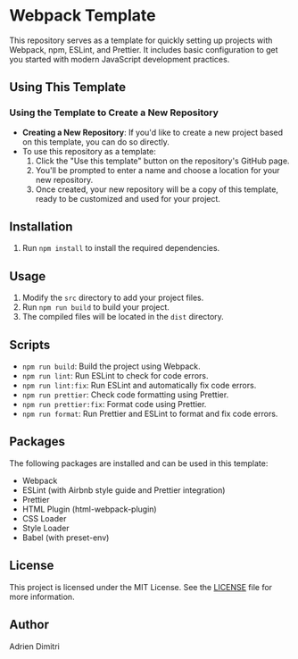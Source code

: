 # Webpack Template

This repository serves as a template for quickly setting up projects with Webpack, npm, ESLint, and Prettier. It includes basic configuration to get you started with modern JavaScript development practices.

## Using This Template

###  Using the Template to Create a New Repository
- **Creating a New Repository**: If you'd like to create a new project based on this template, you can do so directly.
- To use this repository as a template:
  1. Click the "Use this template" button on the repository's GitHub page.
  2. You'll be prompted to enter a name and choose a location for your new repository.
  3. Once created, your new repository will be a copy of this template, ready to be customized and used for your project.

## Installation

1. Run `npm install` to install the required dependencies.

## Usage

1. Modify the `src` directory to add your project files.
2. Run `npm run build` to build your project.
3. The compiled files will be located in the `dist` directory.

## Scripts

- `npm run build`: Build the project using Webpack.
- `npm run lint`: Run ESLint to check for code errors.
- `npm run lint:fix`: Run ESLint and automatically fix code errors.
- `npm run prettier`: Check code formatting using Prettier.
- `npm run prettier:fix`: Format code using Prettier.
- `npm run format`: Run Prettier and ESLint to format and fix code errors.

## Packages

The following packages are installed and can be used in this template:

- Webpack
- ESLint (with Airbnb style guide and Prettier integration)
- Prettier
- HTML Plugin (html-webpack-plugin)
- CSS Loader
- Style Loader
- Babel (with preset-env)

## License

This project is licensed under the MIT License. See the [LICENSE](LICENSE) file for more information.

## Author

Adrien Dimitri
